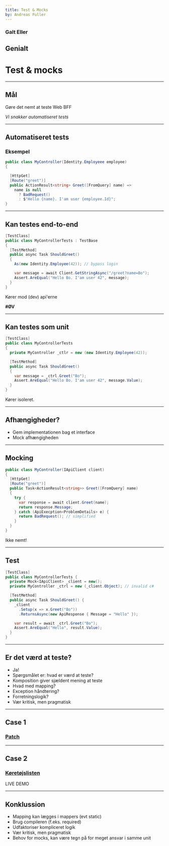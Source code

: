 ```yaml
---
title: Test & Mocks
by: Andreas Fuller 
---
```


### Galt Eller
## Genialt

# Test & mocks
<!-- .element: class="fragment" -->

---

## Mål
Gøre det nemt at teste Web BFF

_Vi snakker automatiseret tests_
<!-- .element: class="fragment" -->

---

## Automatiseret tests
### Eksempel

```c#
public class MyController(Identity.Employeee employee)
{

  [HttpGet]
  [Route("greet")]
  public ActionResult<string> Greet([FromQuery] name) =>
    name is null
      ? BadRequest()
      : $"Hello {name}. I'am user {employee.Id}";
}
```
<!-- .element: class="fragment" -->

----

## Kan testes end-to-end

```c#
[TestClass]
public class MyControllerTests : TestBase
{
  [TestMethod]
  public async Task ShouldGreet()
  {
    As(new Identity.Employee(42)); // bypass login

    var message = await Client.GetStringAsync("/greet?name=Bo");
    Assert.AreEqual("Hello Bo. I'am user 42", message);
  }
}
```
<!-- .element: class="fragment" -->

Kører mod (dev) api'erne
<!-- .element: class="fragment" -->

__#ØV__
<!-- .element: class="fragment" -->

----
## Kan testes som unit
```c#
[TestClass]
public class MyControllerTests
{
  private MyController _ctlr = new (new Identity.Employee(42));

  [TestMethod]
  public async Task ShouldGreet()
  {
    var message = _ctrl.Greet("Bo");
    Assert.AreEqual("Hello Bo. I'am user 42", message.Value);
  }
}
```
<!-- .element: class="fragment" -->

Kører isoleret.
<!-- .element: class="fragment" -->

---
## Afhængigheder?
- Gem implementationen bag et interface <!-- .element: class="fragment" -->
- Mock afhængigheden <!-- .element: class="fragment" -->

---
## Mocking

```c#
public class MyController(IApiClient client) 
{
  [HttpGet]
  [Route("greet")]
  public Task<ActionResult<string>> Greet([FromQuery] name)
  {
    try {
      var response = await client.Greet(name);
      return response.Message;
    } catch (ApiExecption<ProblemDetails> e) {
      return BadRequest(); // simplified
    }
  }
}
```
<!-- .element: class="fragment" -->
Ikke nemt!
<!-- .element: class="fragment" -->

----
## Test

```c#
[TestClass]
public class MyControllerTests {
  private Mock<IApiClient> _client = new();
  private MyController _ctrl = new (_client.Object); // invalid c#

  [TestMethod]
  public async Task ShouldGreet() {
    _client
      .Setup(x => x.Greet("Bo"))
      .ReturnsAsync(new ApiResponse { Message = "Hello" });

    var result = await _ctrl.Greet("Bo");
    Assert.AreEqual("Hello", result.Value);
  }
}
```
<!-- .element: class="fragment" -->

----
## Er det værd at teste?

- Ja! <!-- .element: class="fragment" -->
- Spørgsmålet er: hvad er værd at teste? <!-- .element: class="fragment" -->
- Komposition giver sjældent mening at teste <!-- .element: class="fragment" -->
- Hvad med mapping? <!-- .element: class="fragment" -->
- Exception håndtering? <!-- .element: class="fragment" -->
- Forretningslogik? <!-- .element: class="fragment" -->
- Vær kritisk, men pragmatisk <!-- .element: class="fragment" -->

---
## Case 1
### [Patch](https://github.com/AutoIT-DK/AutoDesktop-Web/tree/c81669fa161fe0802280d31327ee5e060b92d57b/AutoDesktop.BFF.UnitTest/Helpers/Patch/Vehicle)

----

## Case 2
### [Køretøjslisten](https://github.com/AutoIT-DK/AutoDesktop-Web/blob/c81669fa161fe0802280d31327ee5e060b92d57b/AutoDesktop.BFF/Controllers/Vehicle/VehicleQueryController.cs#L174)

LIVE DEMO
<!-- .element: class="fragment" -->

---

## Konklussion
- Mapping kan lægges i mappers (evt static) <!-- .element: class="fragment" -->
- Brug compileren (f.eks. required) <!-- .element: class="fragment" -->
- Udfaktoriser kompliceret logik <!-- .element: class="fragment" -->
- Vær kritisk, men pragmatisk <!-- .element: class="fragment" -->
- Behov for mocks, kan være tegn på for meget ansvar i samme unit <!-- .element: class="fragment" -->